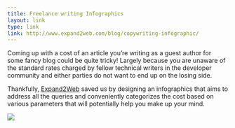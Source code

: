 ```yaml
---
title: Freelance writing Infographics
layout: link
type: link
link: http://www.expand2web.com/blog/copywriting-infographic/
---
```


Coming up with a cost of an article you’re writing as a guest author for some fancy blog could be quite tricky! Largely because you are unaware of the standard rates charged by fellow technical writers in the developer community and either parties do not want to end up on the losing side.

Thankfully, [Expand2Web](http://expand2web.com) saved us by designing an infographics that aims to address all the queries and conveniently categorizes the cost based on various parameters that will potentially help you make up your mind.

![](https://res.cloudinary.com/dw9fem4ki/image/upload/v1410708042/copywriting-infographic-expand2web_short_twfvuv.jpg)